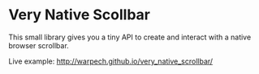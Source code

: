 Very Native Scollbar
====================

This small library gives you a tiny API to create and interact with a native browser scrollbar.

Live example: http://warpech.github.io/very_native_scrollbar/
